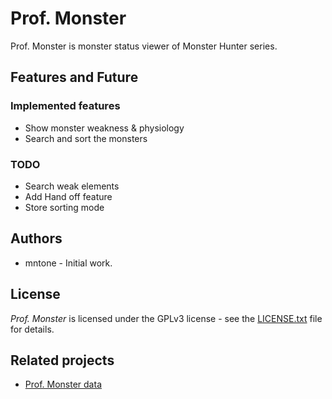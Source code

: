 # Prof. Monster

Prof. Monster is monster status viewer of Monster Hunter series. 

## Features and Future

### Implemented features

- Show monster weakness & physiology
- Search and sort the monsters

### TODO

- Search weak elements
- Add Hand off feature
- Store sorting mode

## Authors

- mntone - Initial work.

## License

*Prof. Monster* is licensed under the GPLv3 license - see the [LICENSE.txt](https://github.com/mntone/ProfMonster/blob/main/LICENSE.txt) file for details.

## Related projects

- [Prof. Monster data](//github.com/mntone/mhdata)
